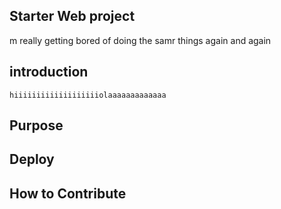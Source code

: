 ## Starter Web project
   m really getting bored of doing the samr things again and again

## introduction
    hiiiiiiiiiiiiiiiiiiiolaaaaaaaaaaaaa

## Purpose
 
## Deploy

## How to Contribute
